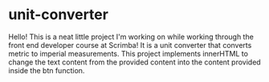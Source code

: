 # unit-converter

Hello! This is a neat little project I'm working on while working through the front end developer course at Scrimba! It is a unit converter that converts metric to imperial measurements. This project implements innerHTML to change the text content from the provided content into the content provided inside the btn function.
